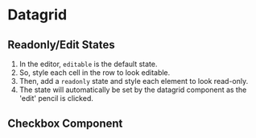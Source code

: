 # Datagrid
## Readonly/Edit States
1. In the editor, `editable` is the default state.
2. So, style each cell in the row to look editable.
3. Then, add a `readonly` state and style each element to look read-only.
4. The state will automatically be set by the datagrid component as the 'edit' pencil is clicked.

## Checkbox Component

